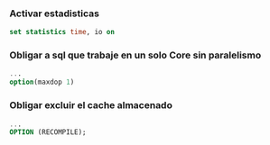 
### Activar estadisticas
```sql
set statistics time, io on
```
### Obligar a sql que trabaje en un solo Core sin paralelismo

```sql
...
option(maxdop 1)
```
### Obligar excluir el cache almacenado

```sql
...
OPTION (RECOMPILE); 
```
